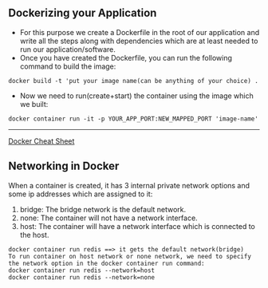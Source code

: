 ## Dockerizing your Application ##

- For this purpose we create a Dockerfile in the root of our application and write all the steps along with dependencies
  which are at least needed to run our application/software.
- Once you have created the Dockerfile, you can run the following command to build the image:

```
docker build -t 'put your image name(can be anything of your choice) .
```

- Now we need to run(create+start) the container using the image which we built:

```
docker container run -it -p YOUR_APP_PORT:NEW_MAPPED_PORT 'image-name'
```

--- 
[Docker Cheat Sheet](https://gist.github.com/bradtraversy/89fad226dc058a41b596d586022a9bd3)

## Networking in Docker ##

When a container is created, it has 3 internal private network options and some ip addresses which are assigned to it:

1. bridge: The bridge network is the default network.
2. none: The container will not have a network interface.
3. host: The container will have a network interface which is connected to the host.

```
docker container run redis ==> it gets the default network(bridge)
To run container on host network or none network, we need to specify the network option in the docker container run command:
docker container run redis --network=host
docker container run redis --network=none
```